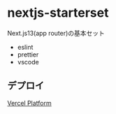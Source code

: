 # nextjs-starterset
Next.js13(app router)の基本セット
- eslint
- prettier
- vscode

## デプロイ
[Vercel Platform](https://vercel.com/new?utm_medium=default-template&filter=next.js&utm_source=create-next-app&utm_campaign=create-next-app-readme)